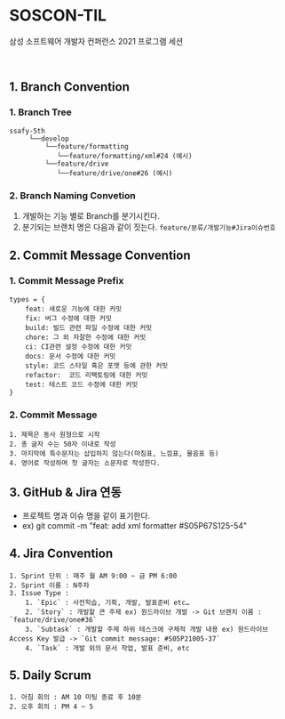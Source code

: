 # SOSCON-TIL
삼성 소프트웨어 개발자 컨퍼런스 2021 프로그램 세션


<br>

## 1. Branch Convention
### 1. Branch Tree
```
ssafy-5th
     └──develop
         └──feature/formatting
            └──feature/formatting/xml#24 (예시)
         └──feature/drive
            └──feature/drive/one#26 (예시)
```
### 2. Branch Naming Convetion
1. 개발하는 기능 별로 Branch를 분기시킨다. 
2. 분기되는 브랜치 명은 다음과 같이 짓는다. `feature/분류/개발기능#Jira이슈번호`

## 2. Commit Message Convention
### 1. Commit Message Prefix
```
types = {      
	feat: 새로운 기능에 대한 커밋      
	fix: 버그 수정에 대한 커밋      
	build: 빌드 관련 파일 수정에 대한 커밋      
	chore: 그 외 자잘한 수정에 대한 커밋      
	ci: CI관련 설정 수정에 대한 커밋      
	docs: 문서 수정에 대한 커밋      
	style: 코드 스타일 혹은 포맷 등에 관한 커밋      
	refactor:  코드 리팩토링에 대한 커밋      
	test: 테스트 코드 수정에 대한 커밋   
}
```
### 2. Commit Message 
    1. 제목은 동사 원형으로 시작
    2. 총 글자 수는 50자 이내로 작성
    3. 마지막에 특수문자는 삽입하지 않는다(마침표, 느낌표, 물음표 등)
    4. 영어로 작성하며 첫 글자는 소문자로 작성한다. 
    
## 3. GitHub & Jira 연동
- 프로젝트 명과 이슈 명을 같이 표기한다.
- ex) git commit -m "feat: add xml formatter #S05P67S125-54"

## 4. Jira Convention
    1. Sprint 단위 : 매주 월 AM 9:00 ~ 금 PM 6:00
    2. Sprint 이름 : N주차
    3. Issue Type : 
        1. `Epic` : 사전학습, 기획, 개발, 발표준비 etc…
        2. `Story` : 개발할 큰 주제 ex) 원드라이브 개발 -> Git 브랜치 이름 : `feature/drive/one#36`
        3. `Subtask` : 개발할 주제 하위 테스크에 구체적 개발 내용 ex) 원드라이브 Access Key 발급 -> `Git commit message: #S05P21005-37` 
        4. `Task` : 개발 외의 문서 작업, 발표 준비, etc 

## 5. Daily Scrum 
    1. 아침 회의 : AM 10 미팅 종료 후 10분 
    2. 오후 회의 : PM 4 ~ 5


    

    
